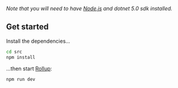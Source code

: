 
*Note that you will need to have [Node.js](https://nodejs.org) and dotnet 5.0 sdk installed.*


## Get started

Install the dependencies...

```bash
cd src
npm install
```

...then start [Rollup](https://rollupjs.org):

```bash
npm run dev
```



